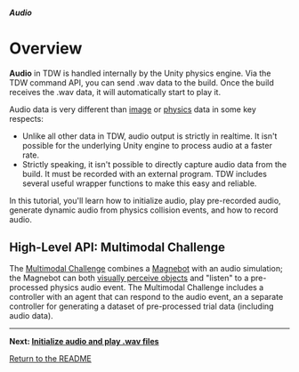 ##### Audio

# Overview

**Audio** in TDW is handled internally by the Unity physics engine. Via the TDW command API, you can send .wav data to the build. Once the build receives the .wav data, it will automatically start to play it.

Audio data is very different than [image](../visual_perception/overview.md) or [physics](../physx/overview.md) data in some key respects:

- Unlike all other data in TDW, audio output is strictly in realtime. It isn't possible for the underlying Unity engine to process audio at a faster rate.
- Strictly speaking, it isn't possible to directly capture audio data from the build. It must be recorded with an external program. TDW includes several useful wrapper functions to make this easy and reliable.

In this tutorial, you'll learn how to initialize audio, play pre-recorded audio, generate dynamic audio from physics collision events, and how to record audio.

## High-Level API: Multimodal Challenge

The  [Multimodal Challenge](https://github.com/alters-mit/multimodal_challenge) combines a [Magnebot](https://github.com/alters-mit/magnebot) with an audio simulation; the Magnebot can both [visually perceive objects](../visual_perception/overview.md) and "listen" to a pre-processed physics audio event. The Multimodal Challenge includes a controller with an agent that can respond to the audio event, an a separate controller for generating a dataset of pre-processed trial data (including audio data).

***

**Next: [Initialize audio and play .wav files](initialize_audio.md)**

[Return to the README](../../../README.md)